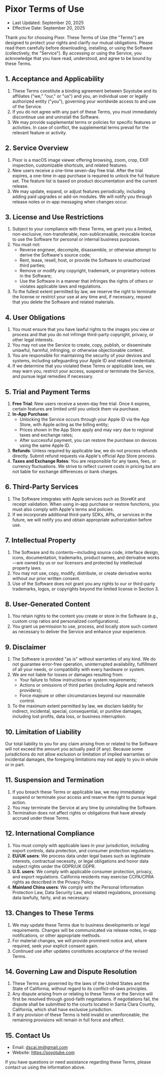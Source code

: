 # Pixor Terms of Use

- Last Updated: September 20, 2025
- Effective Date: September 20, 2025

Thank you for choosing Pixor. These Terms of Use (the "Terms") are designed to protect your rights and clarify our mutual obligations. Please read them carefully before downloading, installing, or using the Software (collectively, the "Service"). By accessing or using the Service, you acknowledge that you have read, understood, and agree to be bound by these Terms.

## 1. Acceptance and Applicability

1. These Terms constitute a binding agreement between Soyotube and its affiliates ("we," "our," or "us") and you, an individual user or legally authorized entity ("you"), governing your worldwide access to and use of the Service.
2. If you do not agree with any part of these Terms, you must immediately discontinue use and uninstall the Software.
3. We may provide supplemental terms or policies for specific features or activities. In case of conflict, the supplemental terms prevail for the relevant feature or activity.

## 2. Service Overview

1. Pixor is a macOS image viewer offering browsing, zoom, crop, EXIF inspection, customizable shortcuts, and related features.
2. New users receive a one-time seven-day free trial. After the trial expires, a one-time in-app purchase is required to unlock the full feature set. The feature list is based on product documentation and the current release.
3. We may update, expand, or adjust features periodically, including adding paid upgrades or add-on modules. We will notify you through release notes or in-app messaging when changes occur.

## 3. License and Use Restrictions

1. Subject to your compliance with these Terms, we grant you a limited, non-exclusive, non-transferable, non-sublicensable, revocable license to use the Software for personal or internal business purposes.
2. You must not:
   - Reverse engineer, decompile, disassemble, or otherwise attempt to derive the Software's source code;
   - Rent, lease, resell, host, or provide the Software to unauthorized third parties;
   - Remove or modify any copyright, trademark, or proprietary notices in the Software;
   - Use the Software in a manner that infringes the rights of others or violates applicable laws and regulations.
3. To the fullest extent permitted by law, we reserve the right to terminate the license or restrict your use at any time and, if necessary, request that you delete the Software and related materials.

## 4. User Obligations

1. You must ensure that you have lawful rights to the images you view or process and that you do not infringe third-party copyright, privacy, or other legal interests.
2. You may not use the Service to create, copy, publish, or disseminate unlawful, harmful, infringing, or otherwise objectionable content.
3. You are responsible for maintaining the security of your devices and systems, including safeguarding your Apple ID and related credentials.
4. If we determine that you violated these Terms or applicable laws, we may warn you, restrict your access, suspend or terminate the Service, and pursue legal remedies if necessary.

## 5. Trial and Payment Terms

1. **Free Trial**: New users receive a seven-day free trial. Once it expires, certain features are limited until you unlock them via purchase.
2. **In-App Purchase**:
   - Unlocking the Service occurs through your Apple ID via the App Store, with Apple acting as the billing entity;
   - Prices shown in the App Store apply and may vary due to regional taxes and exchange rates;
   - After successful payment, you can restore the purchase on devices using the same Apple ID.
3. **Refunds**: Unless required by applicable law, we do not process refunds directly. Submit refund requests via Apple's official App Store process.
4. **Taxes and Exchange Rates**: You are responsible for any taxes, fees, or currency fluctuations. We strive to reflect current costs in pricing but are not liable for exchange differences or bank charges.

## 6. Third-Party Services

1. The Software integrates with Apple services such as StoreKit and receipt validation. When using in-app purchase or restore functions, you must also comply with Apple's terms and policies.
2. If we incorporate additional third-party SDKs, APIs, or services in the future, we will notify you and obtain appropriate authorization before use.
## 7. Intellectual Property

1. The Software and its contents—including source code, interface design, icons, documentation, trademarks, product names, and derivative works—are owned by us or our licensors and protected by intellectual property laws.
2. You may not use, copy, modify, distribute, or create derivative works without our prior written consent.
3. Use of the Software does not grant you any rights to our or third-party trademarks, logos, or copyrights beyond the limited license in Section 3.

## 8. User-Generated Content

1. You retain rights to the content you create or store in the Software (e.g., custom crop ratios and personalized configurations).
2. You grant us permission to use, process, and locally store such content as necessary to deliver the Service and enhance your experience.

## 9. Disclaimer

1. The Software is provided "as is" without warranties of any kind. We do not guarantee error-free operation, uninterrupted availability, fulfillment of all your needs, or compatibility with every hardware or system.
2. We are not liable for losses or damages resulting from:
   - Your failure to follow instructions or system requirements;
   - Actions or omissions of third parties (including Apple and network providers);
   - Force majeure or other circumstances beyond our reasonable control.
3. To the maximum extent permitted by law, we disclaim liability for indirect, incidental, special, consequential, or punitive damages, including lost profits, data loss, or business interruption.

## 10. Limitation of Liability

Our total liability to you for any claim arising from or related to the Software will not exceed the amount you actually paid (if any). Because some jurisdictions do not allow exclusion or limitation of implied warranties or incidental damages, the foregoing limitations may not apply to you in whole or in part.

## 11. Suspension and Termination

1. If you breach these Terms or applicable law, we may immediately suspend or terminate your access and reserve the right to pursue legal action.
2. You may terminate the Service at any time by uninstalling the Software.
3. Termination does not affect rights or obligations that have already accrued under these Terms.

## 12. International Compliance

1. You must comply with applicable laws in your jurisdiction, including export controls, data protection, and consumer protection regulations.
2. **EU/UK users**: We process data under legal bases such as legitimate interests, contractual necessity, or legal obligations and honor data subject rights under the GDPR/UK GDPR.
3. **U.S. users**: We comply with applicable consumer protection, privacy, and export regulations. California residents may exercise CCPA/CPRA rights as described in the Privacy Policy.
4. **Mainland China users**: We comply with the Personal Information Protection Law, Data Security Law, and related regulations, processing data lawfully, fairly, and as necessary.

## 13. Changes to These Terms

1. We may update these Terms due to business developments or legal requirements. Changes will be communicated via release notes, in-app notifications, or other appropriate methods.
2. For material changes, we will provide prominent notice and, where required, seek your explicit consent again.
3. Continued use after updates constitutes acceptance of the revised Terms.

## 14. Governing Law and Dispute Resolution

1. These Terms are governed by the laws of the United States and the State of California, without regard to its conflict-of-laws principles.
2. Any dispute arising from or relating to these Terms or the Service will first be resolved through good-faith negotiations. If negotiations fail, the dispute shall be submitted to the courts located in Santa Clara County, California, which shall have exclusive jurisdiction.
3. If any provision of these Terms is held invalid or unenforceable, the remaining provisions will remain in full force and effect.

## 15. Contact Us

- Email: dscai.im@gmail.com
- Website: https://soyotube.com

If you have questions or need assistance regarding these Terms, please contact us using the information above.
